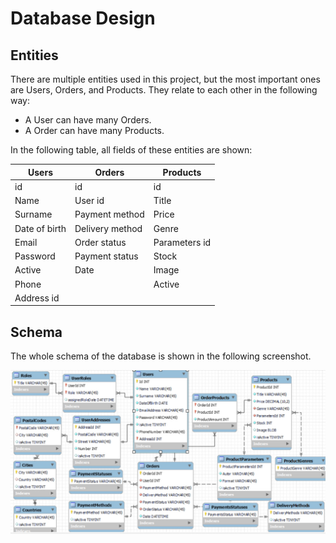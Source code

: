 # Database Design

## Entities

There are multiple entities used in this project, but the most important ones are Users, Orders, and Products. They relate to each other in the following way:

- A User can have many Orders.
- A Order can have many Products.

In the following table, all fields of these entities are shown:

| Users         | Orders          | Products      |
| ------------- | --------------- | ------------- |
| id            | id              | id            |
| Name          | User id         | Title         |
| Surname       | Payment method  | Price         |
| Date of birth | Delivery method | Genre         |
| Email         | Order status    | Parameters id |
| Password      | Payment status  | Stock         |
| Active        | Date            | Image         |
| Phone         |                 | Active        |
| Address id    |                 |               |

## Schema

The whole schema of the database is shown in the following screenshot.

![image](./images/database_schema.png)
